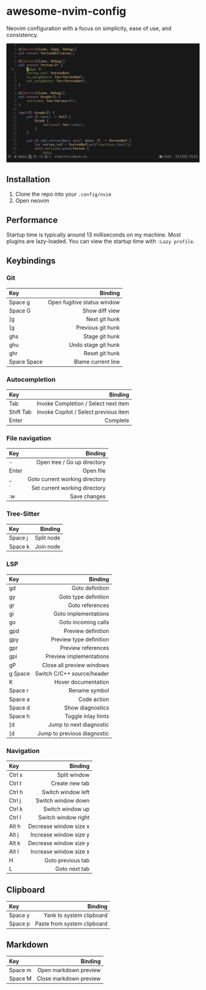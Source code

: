 # awesome-nvim-config

Neovim configuration with a focus on simplicity, ease of use, and consistency.

![Screenshot of config](preview.png)

## Installation

1. Clone the repo into your `.config/nvim`
2. Open neovim

## Performance

Startup time is typically around 13 milliseconds on my machine. Most plugins are
lazy-loaded. You can view the startup time with `:Lazy profile`.

## Keybindings

### Git

| Key         |                     Binding |
| :---------- | --------------------------: |
| Space g     | Open fugitive status window |
| Space G     |              Show diff view |
| ]g          |               Next git hunk |
| [g          |           Previous git hunk |
| ghs         |              Stage git hunk |
| ghu         |         Undo stage git hunk |
| ghr         |              Reset git hunk |
| Space Space |          Blame current line |

### Autocompletion

| Key       |                               Binding |
| :-------- | ------------------------------------: |
| Tab       |  Invoke Completion / Select next item |
| Shift Tab | Invoke Copilot / Select previous item |
| Enter     |                              Complete |

### File navigation

| Key   |                        Binding |
| :---- | -----------------------------: |
| -     |    Open tree / Go up directory |
| Enter |                      Open file |
| _     | Goto current working directory |
| \`    |  Set current working directory |
| :w    |                   Save changes |

### Tree-Sitter

| Key     |    Binding |
| :------ | ---------: |
| Space j | Split node |
| Space k |  Join node |

### LSP

| Key     |                     Binding |
| :------ | --------------------------: |
| gd      |             Goto definition |
| gy      |        Goto type definition |
| gr      |             Goto references |
| gi      |        Goto implementations |
| go      |         Goto incoming calls |
| gpd     |          Preview definition |
| gpy     |     Preview type definition |
| gpr     |          Preview references |
| gpi     |     Preview implementations |
| gP      |   Close all preview windows |
| g Space |  Switch C/C++ source/header |
| K       |         Hover documentation |
| Space r |               Rename symbol |
| Space a |                 Code action |
| Space d |            Show diagnostics |
| Space h |          Toggle inlay hints |
| \]d     |     Jump to next diagnostic |
| \[d     | Jump to previous diagnostic |

### Navigation

| Key    |                Binding |
| :----- | ---------------------: |
| Ctrl s |           Split window |
| Ctrl t |         Create new tab |
| Ctrl h |     Switch window left |
| Ctrl j |     Switch window down |
| Ctrl k |       Switch window up |
| Ctrl l |    Switch window right |
| Alt h  | Decrease window size x |
| Alt j  | Increase window size y |
| Alt k  | Decrease window size y |
| Alt l  | Increase window size x |
| H      |      Goto previous tab |
| L      |          Goto next tab |

## Clipboard

| Key     |                     Binding |
| :------ | --------------------------: |
| Space y |    Yank to system clipboard |
| Space p | Paste from system clipboard |

## Markdown

| Key     |                Binding |
| :------ | ---------------------: |
| Space m |  Open markdown preview |
| Space M | Close markdown preview |

